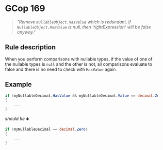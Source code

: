 ﻿# GCop 169

> *"Remove `NullableObject.HasValue` which is redundant. If `NullableObject.HasValue` is null, then 'rightExpression' will be false anyway."*

## Rule description

When you perform comparisons with nullable types, if the value of one of the nullable types is `null` and the other is not, all comparisons evaluate to false and there is no need to check with `HasValue` again.
## Example

```csharp
if (myNullableDecimal.HasValue && myNullableDecimal.Value == decimal.Zero)
{
    ...
}
```

*should be* 🡻

```csharp
if (myNullableDecimal == decimal.Zero)
{
    ...
}
```